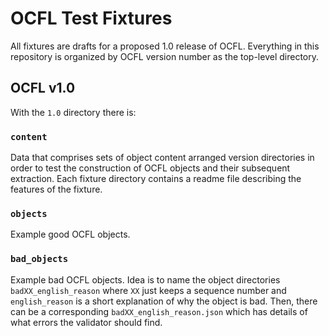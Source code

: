 # OCFL Test Fixtures

All fixtures are drafts for a proposed 1.0 release of OCFL. Everything in this repository is organized by OCFL version number as the top-level directory. 

## OCFL v1.0

With the `1.0` directory there is:

### `content`

Data that comprises sets of object content arranged version directories in order to test the construction of OCFL objects and their subsequent extraction. Each fixture directory contains a readme file describing the features of the fixture.

### `objects`

Example good OCFL objects.

### `bad_objects`

Example bad OCFL objects. Idea is to name the object directories `badXX_english_reason` where `XX` just keeps a sequence number and `english_reason` is a short explanation of why the object is bad. Then, there can be a corresponding `badXX_english_reason.json` which has details of what errors the validator should find.
